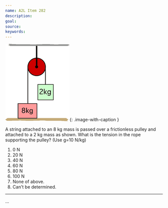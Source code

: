 ```yaml
---
name: A2L Item 282
description: 
goal: 
source: 
keywords: 
---
```


![Item282_fig1.gif](../images/Item282_fig1.gif){: .image-with-caption } 

A string attached to an 8 kg mass is passed over a frictionless
pulley and attached to a 2 kg mass as shown. What is the tension in the
rope supporting the pulley? (Use g=10 N/kg)

1. 0 N
2. 20 N
3. 40 N
4. 60 N
5. 80 N
6. 100 N
7. None of above.
8. Can't be determined.

<hr/>


...
